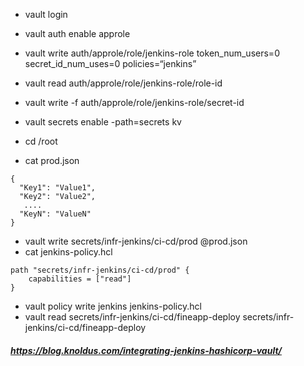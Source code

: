 * vault login
* vault auth enable approle
* vault write auth/approle/role/jenkins-role  token_num_users=0   secret_id_num_uses=0 policies=“jenkins”
* vault read auth/approle/role/jenkins-role/role-id
* vault write -f auth/approle/role/jenkins-role/secret-id
* vault secrets enable -path=secrets kv
* cd /root

* cat prod.json
```
{ 
  "Key1": "Value1",
  "Key2": "Value2",
   ....
  "KeyN": "ValueN"
}
```

* vault write secrets/infr-jenkins/ci-cd/prod @prod.json
* cat jenkins-policy.hcl

```
path "secrets/infr-jenkins/ci-cd/prod" {
    capabilities = ["read"]
}
```

* vault policy write jenkins jenkins-policy.hcl
* vault read secrets/infr-jenkins/ci-cd/fineapp-deploy secrets/infr-jenkins/ci-cd/fineapp-deploy

##### https://blog.knoldus.com/integrating-jenkins-hashicorp-vault/


